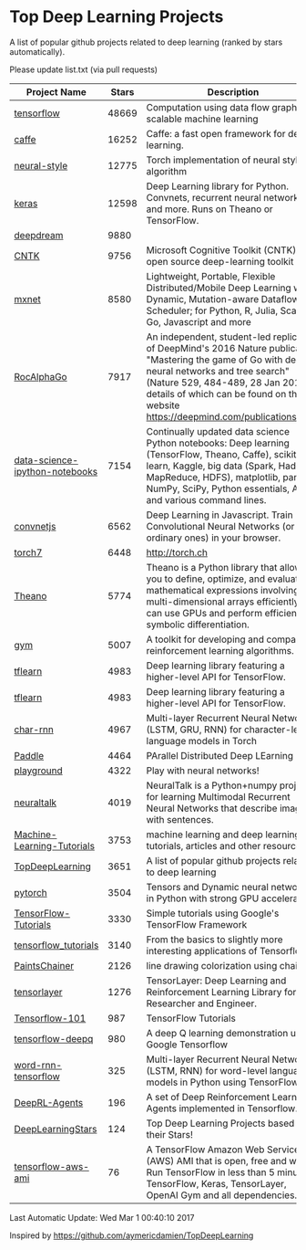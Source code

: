 # Top Deep Learning Projects
A list of popular github projects related to deep learning (ranked by stars automatically).

Please update list.txt (via pull requests)

| Project Name| Stars | Description 
| ------- | ------ | ------  
| [tensorflow](https://github.com/tensorflow/tensorflow) | 48669 | Computation using data flow graphs for scalable machine learning |  
| [caffe](https://github.com/BVLC/caffe) | 16252 | Caffe: a fast open framework for deep learning. |  
| [neural-style](https://github.com/jcjohnson/neural-style) | 12775 | Torch implementation of neural style algorithm |  
| [keras](https://github.com/fchollet/keras) | 12598 | Deep Learning library for Python. Convnets, recurrent neural networks, and more. Runs on Theano or TensorFlow. |  
| [deepdream](https://github.com/google/deepdream) | 9880 |  |  
| [CNTK](https://github.com/Microsoft/CNTK) | 9756 | Microsoft Cognitive Toolkit (CNTK), an open source deep-learning toolkit |  
| [mxnet](https://github.com/dmlc/mxnet) | 8580 | Lightweight, Portable, Flexible Distributed/Mobile Deep Learning with Dynamic, Mutation-aware Dataflow Dep Scheduler; for Python, R, Julia, Scala, Go, Javascript and more |  
| [RocAlphaGo](https://github.com/Rochester-NRT/RocAlphaGo) | 7917 | An independent, student-led replication of DeepMind's 2016 Nature publication, "Mastering the game of Go with deep neural networks and tree search" (Nature 529, 484-489, 28 Jan 2016), details of which can be found on their website https://deepmind.com/publications.html. |  
| [data-science-ipython-notebooks](https://github.com/donnemartin/data-science-ipython-notebooks) | 7154 | Continually updated data science Python notebooks: Deep learning (TensorFlow, Theano, Caffe), scikit-learn, Kaggle, big data (Spark, Hadoop MapReduce, HDFS), matplotlib, pandas, NumPy, SciPy, Python essentials, AWS, and various command lines. |  
| [convnetjs](https://github.com/karpathy/convnetjs) | 6562 | Deep Learning in Javascript. Train Convolutional Neural Networks (or ordinary ones) in your browser. |  
| [torch7](https://github.com/torch/torch7) | 6448 | http://torch.ch |  
| [Theano](https://github.com/Theano/Theano) | 5774 | Theano is a Python library that allows you to define, optimize, and evaluate mathematical expressions involving multi-dimensional arrays efficiently. It can use GPUs and perform efficient symbolic differentiation. |  
| [gym](https://github.com/openai/gym) | 5007 | A toolkit for developing and comparing reinforcement learning algorithms. |  
| [tflearn](https://github.com/tflearn/tflearn) | 4983 | Deep learning library featuring a higher-level API for TensorFlow. |  
| [tflearn](https://github.com/tflearn/tflearn) | 4983 | Deep learning library featuring a higher-level API for TensorFlow. |  
| [char-rnn](https://github.com/karpathy/char-rnn) | 4967 | Multi-layer Recurrent Neural Networks (LSTM, GRU, RNN) for character-level language models in Torch |  
| [Paddle](https://github.com/PaddlePaddle/Paddle) | 4464 | PArallel Distributed Deep LEarning |  
| [playground](https://github.com/tensorflow/playground) | 4322 | Play with neural networks! |  
| [neuraltalk](https://github.com/karpathy/neuraltalk) | 4019 | NeuralTalk is a Python+numpy project for learning Multimodal Recurrent Neural Networks that describe images with sentences. |  
| [Machine-Learning-Tutorials](https://github.com/ujjwalkarn/Machine-Learning-Tutorials) | 3753 | machine learning and deep learning tutorials, articles and other resources  |  
| [TopDeepLearning](https://github.com/aymericdamien/TopDeepLearning) | 3651 | A list of popular github projects related to deep learning |  
| [pytorch](https://github.com/pytorch/pytorch) | 3504 | Tensors and Dynamic neural networks in Python  with strong GPU acceleration |  
| [TensorFlow-Tutorials](https://github.com/nlintz/TensorFlow-Tutorials) | 3330 | Simple tutorials using Google's TensorFlow Framework |  
| [tensorflow_tutorials](https://github.com/pkmital/tensorflow_tutorials) | 3140 | From the basics to slightly more interesting applications of Tensorflow |  
| [PaintsChainer](https://github.com/pfnet/PaintsChainer) | 2126 | line drawing colorization using chainer |  
| [tensorlayer](https://github.com/zsdonghao/tensorlayer) | 1276 | TensorLayer: Deep Learning and Reinforcement Learning Library for Researcher and Engineer. |  
| [Tensorflow-101](https://github.com/sjchoi86/Tensorflow-101) | 987 | TensorFlow Tutorials |  
| [tensorflow-deepq](https://github.com/nivwusquorum/tensorflow-deepq) | 980 | A deep Q learning demonstration using Google Tensorflow |  
| [word-rnn-tensorflow](https://github.com/hunkim/word-rnn-tensorflow) | 325 | Multi-layer Recurrent Neural Networks (LSTM, RNN) for word-level language models in Python using TensorFlow. |  
| [DeepRL-Agents](https://github.com/awjuliani/DeepRL-Agents) | 196 | A set of Deep Reinforcement Learning Agents implemented in Tensorflow. |  
| [DeepLearningStars](https://github.com/hunkim/DeepLearningStars) | 124 | Top Deep Learning Projects based on their Stars! |  
| [tensorflow-aws-ami](https://github.com/ritchieng/tensorflow-aws-ami) | 76 | A TensorFlow Amazon Web Service (AWS) AMI that is open, free and works. Run TensorFlow in less than 5 minutes. TensorFlow, Keras, TensorLayer, OpenAI Gym and all dependencies. |  

Last Automatic Update: Wed Mar  1 00:40:10 2017

Inspired by https://github.com/aymericdamien/TopDeepLearning